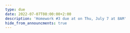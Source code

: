 ```yaml
---
type: due
date: 2022-07-07T08:00:00+2:00
description: 'Homework #3 due at on Thu, July 7 at 8AM'
hide_from_announcments: true
---
```

